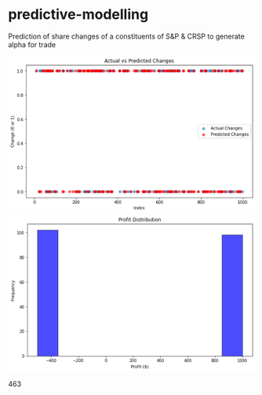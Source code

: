 # predictive-modelling
Prediction of share changes of a constituents of S&amp;P &amp; CRSP to generate alpha for trade

![alt text](https://github.com/gaptab/predictive-modelling/blob/main/change.png)
![alt text](https://github.com/gaptab/predictive-modelling/blob/main/profit_distribution.png)

463

